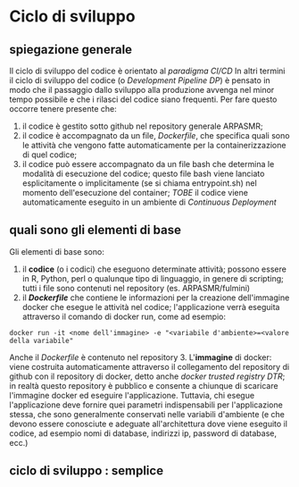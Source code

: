 # Ciclo di sviluppo

## spiegazione generale
Il ciclo di sviluppo del codice è orientato al _paradigma CI/CD_
In altri termini il ciclo di sviluppo del codice (o _Development Pipeline DP_) è pensato in modo che il passaggio dallo sviluppo alla produzione avvenga nel minor tempo possibile e che i rilasci del codice siano frequenti.
Per fare questo occorre tenere presente che:
1. il codice è gestito sotto github nel repository generale ARPASMR;
2. il codice è accompagnato da un file, _Dockerfile_, che specifica quali sono le attività che vengono fatte automaticamente per la containerizzazione di quel codice;
3. il codice può essere accompagnato da un file bash che determina le modalità di esecuzione del codice; questo file bash viene lanciato esplicitamente o implicitamente (se si chiama entrypoint.sh) nel momento dell'esecuzione del container;
_TOBE_ il codice viene automaticamente eseguito in un ambiente di _Continuous Deployment_

## quali sono gli elementi di base
Gli elementi di base sono:
1. il __codice__ (o i codici) che eseguono determinate attività; possono essere in R, Python, perl o qualunque tipo di linguaggio, in genere di scripting; tutti i file sono contenuti nel repository (es. ARPASMR/fulmini)
2. il ___Dockerfile___ che contiene le informazioni per la creazione dell'immagine docker che esegue le attività nel codice; l'applicazione verrà eseguita attraverso il comando di docker run, come ad esempio:
```
docker run -it <nome dell'immagine> -e "<variabile d'ambiente>=<valore della variabile"
```
Anche il _Dockerfile_ è contenuto nel repository
3. L'__immagine__ di docker: viene costruita automaticamente attraverso il collegamento del repository di github con il repository di docker, detto anche _docker trusted registry DTR_; in realtà questo repository è pubblico e consente a chiunque di scaricare l'immagine docker ed eseguire l'applicazione. Tuttavia, chi esegue l'applicazione deve fornire quei parametri indispensabili per l'applicazione stessa, che sono generalmente conservati nelle variabili d'ambiente (e che devono essere conosciute e adeguate all'architettura dove viene eseguito il codice, ad esempio nomi di database, indirizzi ip, password di database, ecc.)

## ciclo di sviluppo : semplice

